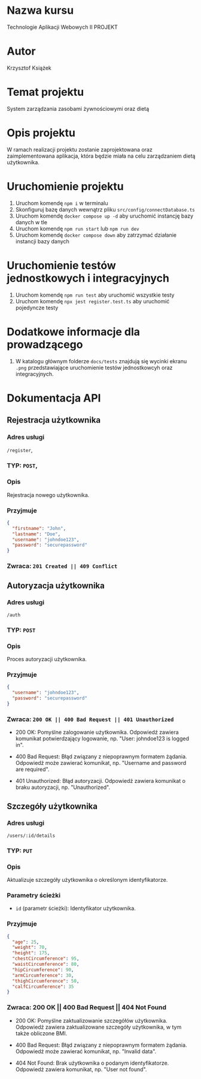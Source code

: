 # Nazwa kursu
Technologie Aplikacji Webowych II PROJEKT
# Autor
Krzysztof Książek
# Temat projektu

System zarządzania zasobami żywnościowymi oraz dietą

# Opis projektu

W ramach realizacji projektu zostanie zaprojektowana oraz
zaimplementowana aplikacja, która będzie miała na celu zarządzaniem
dietą użytkownika.


# Uruchomienie projektu

1. Uruchom komendę `npm i` w terminalu 
2. Skonfiguruj bazę danych wewnątrz pliku `src/config/connectDatabase.ts`
3. Uruchom komendę `docker compose up -d` aby uruchomić instancję bazy danych w tle
4. Uruchom komendę `npm run start` lub `npm run dev`
5. Uruchom komendę `docker compose down` aby zatrzymać działanie instancji bazy danych

# Uruchomienie testów jednostkowych i integracyjnych

1. Uruchom komendę `npm run test` aby uruchomić wszystkie testy
2. Uruchom komendę `npx jest register.test.ts` aby uruchomić pojedyncze testy

# Dodatkowe informacje dla prowadzącego

1. W katalogu głównym folderze `docs/tests` znajdują się wycinki ekranu `.png` przedstawiające uruchomienie testów jednostkowcyh oraz integracyjnych. 

# Dokumentacja API

## Rejestracja użytkownika

### Adres usługi
`/register`,

### TYP: `POST`,

### Opis
Rejestracja nowego użytkownika.


### Przyjmuje
```json
{
  "firstname": "John",
  "lastname": "Doe",
  "username": "johndoe123",
  "password": "securepassword"
}
```
### Zwraca: `201 Created || 409 Conflict`

## Autoryzacja użytkownika

### Adres usługi
`/auth`

### TYP: `POST`

### Opis
Proces autoryzacji użytkownika.

### Przyjmuje
```json
{
  "username": "johndoe123",
  "password": "securepassword"
}
```
### Zwraca: `200 OK || 400 Bad Request || 401 Unauthorized`
- 200 OK: Pomyślne zalogowanie użytkownika. Odpowiedź zawiera komunikat potwierdzający logowanie, np. "User: johndoe123 is logged in".

- 400 Bad Request: Błąd związany z niepoprawnym formatem żądania. Odpowiedź może zawierać komunikat, np. "Username and password are required".

- 401 Unauthorized: Błąd autoryzacji. Odpowiedź zawiera komunikat o braku autoryzacji, np. "Unauthorized".

## Szczegóły użytkownika

### Adres usługi
`/users/:id/details`

### TYP: `PUT`

### Opis
Aktualizuje  szczegóły użytkownika o określonym identyfikatorze.

### Parametry ścieżki
- `id` (parametr ścieżki): Identyfikator użytkownika.

### Przyjmuje
```json
{
  "age": 25,
  "weight": 70,
  "height": 175,
  "chestCircumference": 95,
  "waistCircumference": 80,
  "hipCircumference": 90,
  "armCircumference": 30,
  "thighCircumference": 50,
  "calfCircumference": 35
}
```

### Zwraca: 200 OK || 400 Bad Request || 404 Not Found

- 200 OK: Pomyślne zaktualizowanie szczegółów użytkownika. Odpowiedź zawiera zaktualizowane szczegóły użytkownika, w tym także obliczone BMI.

- 400 Bad Request: Błąd związany z niepoprawnym formatem żądania. Odpowiedź może zawierać komunikat, np. "Invalid data".

- 404 Not Found: Brak użytkownika o podanym identyfikatorze. Odpowiedź zawiera komunikat, np. "User not found".

